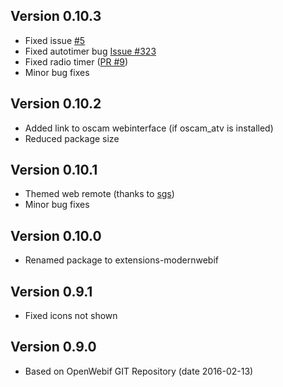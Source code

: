 ## Version 0.10.3
* Fixed issue [#5](https://github.com/MDXDave/ModernWebif/issues/5)
* Fixed autotimer bug [Issue #323](https://github.com/E2OpenPlugins/e2openplugin-OpenWebif/issues/323)
* Fixed radio timer ([PR #9](https://github.com/MDXDave/ModernWebif/pulls/9))
* Minor bug fixes

## Version 0.10.2
* Added link to oscam webinterface (if oscam_atv is installed)
* Reduced package size

## Version 0.10.1
* Themed web remote (thanks to [sgs](http://www.opena.tv/members/sgs/))
* Minor bug fixes

## Version 0.10.0
* Renamed package to extensions-modernwebif

## Version 0.9.1
* Fixed icons not shown

## Version 0.9.0
* Based on OpenWebif GIT Repository (date 2016-02-13)
